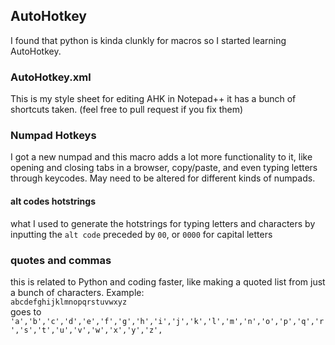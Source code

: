 ## AutoHotkey
I found that python is kinda clunkly for macros so I started learning AutoHotkey.

### AutoHotkey.xml
This is my style sheet for editing AHK in Notepad++ it has a bunch of shortcuts taken. (feel free to pull request if you fix them)

### Numpad Hotkeys
I got a new numpad and this macro adds a lot more functionality to it, like opening and closing tabs in a browser, copy/paste, and even typing letters through keycodes. 
May need to be altered for different kinds of numpads.
#### alt codes hotstrings
what I used to generate the hotstrings for typing letters and characters by inputting the `alt code` preceded by `00`, or `0000` for capital letters

### quotes and commas
this is related to Python and coding faster, like making a quoted list from just a bunch of characters. Example:  
`abcdefghijklmnopqrstuvwxyz`  
goes to  
`'a','b','c','d','e','f','g','h','i','j','k','l','m','n','o','p','q','r','s','t','u','v','w','x','y','z',`

